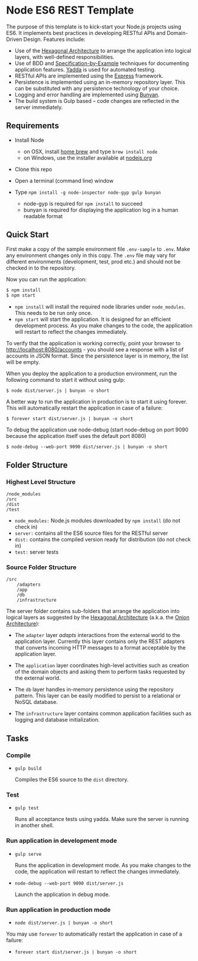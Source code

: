 # Node ES6 REST Template
The purpose of this template is to kick-start your Node.js projects using ES6. It implements best practices in developing RESTful APIs and Domain-Driven Design. Features include:
- Use of the [Hexagonal Architecture](http://alistair.cockburn.us/Hexagonal+architecture) to arrange the application into logical layers, with well-defined responsibilities.
- Use of BDD and [Specification-by-Example](http://specificationbyexample.com/) techniques for documenting application features. [Yadda](https://github.com/acuminous/yadda) is used for automated testing.
- RESTful APIs are implemented using the [Express](http://expressjs.com/) framework.
- Persistence is implemented using an in-memory repository layer. This can be substituted with any persistence technology of your choice.
- Logging and error handling are implemented using [Bunyan](https://github.com/trentm/node-bunyan).
- The build system is Gulp based – code changes are reflected in the server immediately.

## Requirements

- Install Node
    - on OSX, install [home brew](http://brew.sh/) and type `brew install node`
    - on Windows, use the installer available at [nodejs.org](http://nodejs.org/)

- Clone this repo

- Open a terminal (command line) window

- Type `npm install -g node-inspector node-gyp gulp bunyan`
    - node-gyp is required for `npm install` to succeed
    - bunyan is required for displaying the application log in a human readable format

## Quick Start
First make a copy of the sample environment file `.env-sample` to `.env`. Make any environment changes only in this copy. The `.env` file may vary for different environments (development, test, prod etc.) and should not be checked in to the repository. 

Now you can run the application:
```bash
$ npm install
$ npm start
```
- `npm install` will install the required node libraries under `node_modules`. This needs to be run only once.
- `npm start` will start the application. It is designed for an efficient development process. As you make changes to the code, the application will restart to reflect the changes immediately.

To verify that the application is working correctly, point your browser to [http://localhost:8080/accounts](http://localhost:8080/accounts) - you should see a response with a list of accounts in JSON format. Since the persistence layer is in memory, the list will be empty.

When you deploy the application to a production environment, run the following command to start it without using gulp:

    $ node dist/server.js | bunyan -o short

A better way to run the application in production is to start it using forever. This will automatically restart the application in case of a failure:

    $ forever start dist/server.js | bunyan -o short

To debug the application use node-debug (start node-debug on port 9090 because the application itself uses the default port 8080)

    $ node-debug --web-port 9090 dist/server.js | bunyan -o short

## Folder Structure

### Highest Level Structure

```
/node_modules
/src
/dist
/test
```

- `node_modules:` Node.js modules downloaded by `npm install` (do not check in)
- `server:` contains all the ES6 source files for the RESTful server
- `dist:` contains the compiled version ready for distribution (do not check in)
- `test:` server tests

### Source Folder Structure

```
/src
    /adapters
    /app
    /db
    /infrastructure
```

The server folder contains sub-folders that arrange the application into logical layers as suggested by the [Hexagonal Architecture](http://alistair.cockburn.us/Hexagonal+architecture) (a.k.a. the [Onion Architecture](http://jeffreypalermo.com/blog/the-onion-architecture-part-1/)):

- The `adapter` layer *adapts* interactions from the external world to the application layer. Currently this layer contains only the REST adapters that converts incoming HTTP messages to a format acceptable by the application layer.

- The `application` layer coordinates high-level activities such as creation of the domain objects and asking them to perform tasks requested by the external world.

- The `db` layer handles in-memory persistence using the repository pattern. This layer can be easily modified to persist to a relational or NoSQL database.

- The `infrastructure` layer contains common application facilities such as logging and database initialization.

## Tasks

### Compile

- `gulp build`

    Compiles the ES6 source to the `dist` directory.

### Test

- `gulp test`

    Runs all acceptance tests using yadda. Make sure the server is running in another shell.

### Run application in development mode

- `gulp serve`

    Runs the application in development mode. As you make changes to the code, the application will restart to reflect the changes immediately.

- `node-debug --web-port 9090 dist/server.js`

   Launch the application in debug mode.

### Run application in production mode

- `node dist/server.js | bunyan -o short`

You may use `forever` to automatically restart the application in case of a failure:

- `forever start dist/server.js | bunyan -o short`
